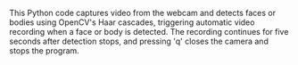 This Python code captures video from the webcam and detects faces or bodies using OpenCV's Haar cascades, triggering automatic video recording when a face or body is detected. The recording continues for five seconds after detection stops, and pressing 'q' closes the camera and stops the program.
